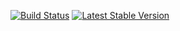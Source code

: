 [![Build Status](https://travis-ci.org/ptphp/ptphp.svg)](https://travis-ci.org/ptphp/ptphp)
[![Latest Stable Version](https://poser.pugx.org/ptphp/ptphp/v/stable.png)](https://packagist.org/packages/ptphp/ptphp)


